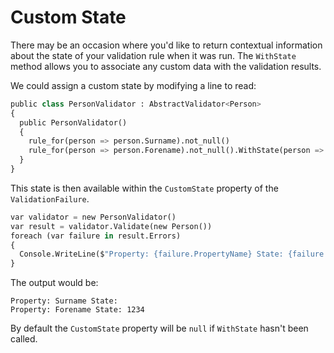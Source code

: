 # Custom State

There may be an occasion where you'd like to return contextual information about the state of your validation rule when it was run. The `WithState` method allows you to associate any custom data with the validation results.

We could assign a custom state by modifying a line to read:

```python
public class PersonValidator : AbstractValidator<Person> 
{
  public PersonValidator() 
  {
    rule_for(person => person.Surname).not_null()
    rule_for(person => person.Forename).not_null().WithState(person => 1234)  
  }
}
```

This state is then available within the `CustomState` property of the `ValidationFailure`.

```python
var validator = new PersonValidator()
var result = validator.Validate(new Person())
foreach (var failure in result.Errors) 
{
  Console.WriteLine($"Property: {failure.PropertyName} State: {failure.CustomState}")
}
```

The output would be:

```
Property: Surname State:
Property: Forename State: 1234
```

By default the `CustomState` property will be `null` if `WithState` hasn't been called.
